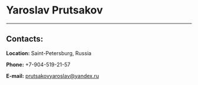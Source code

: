# Yaroslav Prutsakov

***

## Contacts:

**Location:** Saint-Petersburg, Russia

**Phone:** +7-904-519-21-57

**E-mail:** prutsakovyaroslav@yandex.ru